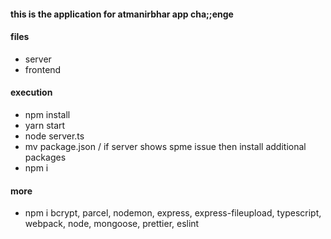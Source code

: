 #### this is the application for atmanirbhar app cha;;enge

#### files
* server
* frontend

#### execution
* npm install
* yarn start
* node server.ts 
* mv package.json /  if server shows spme issue then install additional packages
* npm i

#### more 
* npm i bcrypt, parcel, nodemon, express, express-fileupload, typescript, webpack, node, mongoose, prettier, eslint

